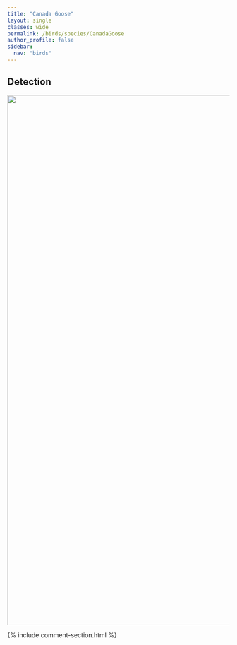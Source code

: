 ```yaml
---
title: "Canada Goose"
layout: single
classes: wide
permalink: /birds/species/CanadaGoose
author_profile: false
sidebar:
  nav: "birds"
---
```


<h2>Detection</h2>

<a href="https://drive.google.com/uc?export=view&id=1PpQNSNdxOghpTgkJ5kvpHP2Y-J1ZuO1k">
<img src="https://drive.google.com/uc?export=view&id=1PpQNSNdxOghpTgkJ5kvpHP2Y-J1ZuO1k" height = "1200" width = "800">
</a>

{% include comment-section.html %}
